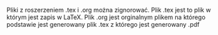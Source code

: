 Pliki z roszerzeniem .tex i .org można zignorować.
Plik .tex jest to plik w którym jest zapis w LaTeX.
Plik .org jest orginalnym plikem na którego podstawie jest generowany plik .tex z którego jest generowany .pdf
